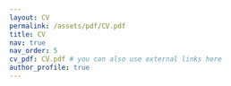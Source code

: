 ```yaml
---
layout: CV
permalink: /assets/pdf/CV.pdf
title: CV
nav: true
nav_order: 5
cv_pdf: CV.pdf # you can also use external links here
author_profile: true
---
```

